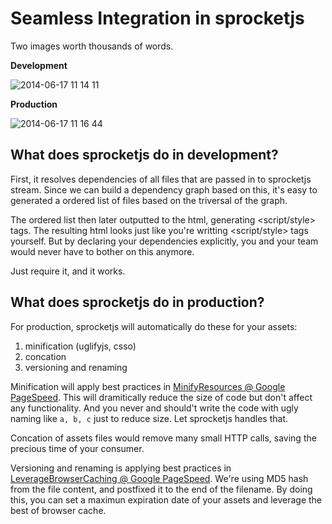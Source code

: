 # Seamless Integration in sprocketjs

Two images worth thousands of words.

**Development**

![2014-06-17 11 14 11](https://cloud.githubusercontent.com/assets/922234/3295916/8ce5484c-f5cd-11e3-98d9-9c9535c1c0d6.png)

**Production**

![2014-06-17 11 16 44](https://cloud.githubusercontent.com/assets/922234/3295928/d6ae0eaa-f5cd-11e3-8f28-5e39dcdb90de.png)


## What does sprocketjs do in development?

First, it resolves dependencies of all files that are passed in to sprocketjs stream. Since we can build a dependency graph based on this, it's easy to generated a ordered list of files based on the triversal of the graph.

The ordered list then later outputted to the html, generating <script/style> tags. The resulting html looks just like you're writting <script/style> tags yourself. But by declaring your dependencies explicitly, you and your team would never have to bother on this anymore.

Just require it, and it works.


## What does sprocketjs do in production?

For production, sprocketjs will automatically do these for your assets:

1. minification (uglifyjs, csso)
2. concation
3. versioning and renaming

Minification will apply best practices in [MinifyResources @ Google PageSpeed](https://developers.google.com/speed/docs/insights/MinifyResources). This will dramitically reduce the size of code but don't affect any functionality. And you never and should't write the code with ugly naming like `a, b, c` just to reduce size. Let sprocketjs handles that.


Concation of assets files would remove many small HTTP calls, saving the precious time of your consumer.

Versioning and renaming is applying best practices in [LeverageBrowserCaching @ Google PageSpeed](https://developers.google.com/speed/docs/insights/LeverageBrowserCaching). We're using MD5 hash from the file content, and postfixed it to the end of the filename. By doing this, you can set a maximun expiration date of your assets and leverage the best of browser cache.

